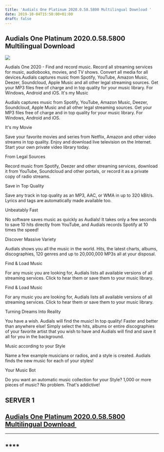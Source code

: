 ```yaml
---
title: 'Audials One Platinum 2020.0.58.5800 Multilingual Download '
date: 2019-10-04T15:50:00+01:00
draft: false
---
```


Audials One Platinum 2020.0.58.5800 Multilingual Download 
----------------------------------------------------------

  

[![](https://1.bp.blogspot.com/-4viajNcSW7g/XZdbrmk6NOI/AAAAAAAAA2Y/wv2ZbKui5XoBWISthpkMqP29Rsz-nQL9ACLcBGAsYHQ/s640/kFYRVZ9uH0qcHZRTCHxnp1cIJE6or5bL.png)](https://1.bp.blogspot.com/-4viajNcSW7g/XZdbrmk6NOI/AAAAAAAAA2Y/wv2ZbKui5XoBWISthpkMqP29Rsz-nQL9ACLcBGAsYHQ/s1600/kFYRVZ9uH0qcHZRTCHxnp1cIJE6or5bL.png)

  

Audials One 2020 - Find and record music. Record all streaming services for music, audiobooks, movies, and TV shows. Convert all media for all devices.Audials captures music from Spotify, YouTube, Amazon Music, Deezer, Soundcloud, Apple Music and all other legal streaming sources. Get your MP3 files free of charge and in top quality for your music library. For Windows, Android and iOS. It's my Music

Audials captures music from Spotify, YouTube, Amazon Music, Deezer, Soundcloud, Apple Music and all other legal streaming sources. Get your MP3 files free of charge and in top quality for your music library. For Windows, Android and iOS.

  

It's my Movie

Save your favorite movies and series from Netflix, Amazon and other video streams in top quality. Enjoy and download live television on the Internet. Start your own private video library today.

  

From Legal Sources

Record music from Spotify, Deezer and other streaming services, download it from YouTube, Soundcloud and other portals, or record it as a private copy of radio streams.

  

Save in Top Quality

Save any track in top quality as an MP3, AAC, or WMA in up to 320 kBit/s. Lyrics and tags are automatically made available too.

  

Unbeatably Fast

No software saves music as quickly as Audials! It takes only a few seconds to save 10 hits directly from YouTube, and Audials records Spotify at 10 times the speed!

  

Discover Massive Variety

Audials shows you all the music in the world. Hits, the latest charts, albums, discographies, 120 genres and up to 20,000,000 MP3s all at your disposal.

  

Find & Load Music

For any music you are looking for, Audials lists all available versions of all streaming services. Click to hear them or save them to your music library.

  

Find & Load Music

For any music you are looking for, Audials lists all available versions of all streaming services. Click to hear them or save them to your music library.

  

Turning Dreams Into Reality

You have a wish. Audials will find the music! In top quality! Faster and better than anywhere else! Simply select the hits, albums or entire discographies of your favorite artist that you wish to have and Audials will find and save it all for you in the background.

  

Music according to your Style

Name a few example musicians or radios, and a style is created. Audials finds the new music for each of your styles!

  

Your Music Bot

Do you want an automatic music collection for your Style? 1,000 or more pieces of music? No problem. That's addictive!

  

  

  

SERVER 1 
---------

[Audials One Platinum 2020.0.58.5800 Multilingual Download ](https://www.up-4ever.org/xtu2cjz28ar9)
---------------------------------------------------------------------------------------------------

  

---

\*\*\*\*
--------
